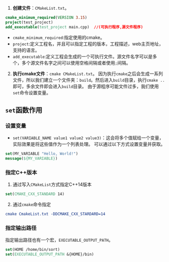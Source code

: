 1. **创建文件**：`CMakeList.txt`。
```CMake
cmake_minimum_required(VERSION 3.15)
project(test_project)
add_executable(test_project main.cpp)  //(可执行程序,源文件程序)
```

- `cmake_minimum_required`:指定使用的cmake。
- `project`:定义工程名，并且可以指定工程的版本，工程描述，web主页地址，支持的语言。
- `add_executable`:定义工程会生成的一个可执行文件。源文件名字可以是多个，多个源文件名字之间可以使用空格间隔或者使用`;`间隔。
2. **执行cmake文件**：`cmake CMakeList.txt`。
因为执行`cmake`之后会生成一系列文件，所以我们建立一个文件夹：`build`。然后进入`build`目录，执行`cmake ..`即可，多余文件即会进入`build`目录。
由于源程序可能文件过多，我们使用`set`命令设置变量。
## `set`函数作用
### 设置变量
- `set(VARIABLE_NAME value1 value2 value3)`：这会将多个值赋给一个变量，实际效果是将这些值作为一个列表处理。
可以通过以下方式设置变量并获取。
```cmake
set(MY_VARIABLE "Hello, World!")
message(${MY_VARIABLE})
```
### 指定C++版本
1. 通过写入`CMakeList`方式指定C++14版本
```CMake
set(CMAKE_CXX_STANDARD 14)
```
2. 通过`cmake`命令指定
```cmake
cmake CmakeList.txt -DDCMAKE_CXX_STARDARD=14
```
### 指定输出路径
指定输出路径也有一个宏，`EXECUTABLE_OUTPUT_PATH`。
```CMake
set(HOME /home/bin/sort)
set(EXECUTABLE_OUTPUT_PATH &{HOME}/bin)
```

